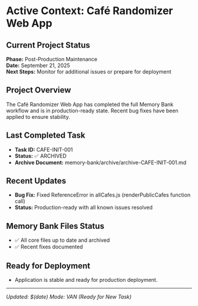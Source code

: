 # Active Context: Café Randomizer Web App

## Current Project Status
**Phase:** Post-Production Maintenance  
**Date:** September 21, 2025  
**Next Steps:** Monitor for additional issues or prepare for deployment

## Project Overview
The Café Randomizer Web App has completed the full Memory Bank workflow and is in production-ready state. Recent bug fixes have been applied to ensure stability.

## Last Completed Task
- **Task ID:** CAFE-INIT-001
- **Status:** ✅ ARCHIVED
- **Archive Document:** memory-bank/archive/archive-CAFE-INIT-001.md

## Recent Updates
- **Bug Fix:** Fixed ReferenceError in allCafes.js (renderPublicCafes function call)
- **Status:** Production-ready with all known issues resolved

## Memory Bank Files Status
- ✅ All core files up to date and archived
- ✅ Recent fixes documented

## Ready for Deployment
- Application is stable and ready for production deployment.

---
*Updated: $(date)*
*Mode: VAN (Ready for New Task)*
